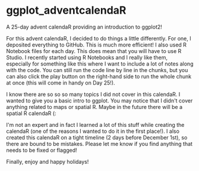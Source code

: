 # ggplot_adventcalendaR
A 25-day advent calendaR providing an introduction to ggplot2!

For this advent calendaR, I decided to do things a little differently. For one, I deposited everything to GitHub. This is much more efficient! I also used R Notebook files for each day. This does mean that you will have to use R Studio. I recently started using R Notebooks and I really like them, especially for something like this where I want to include a lot of notes along with the code. You can still run the code line by line in the chunks, but you can also click the play button on the right-hand side to run the whole chunk at once (this will come in handy on Day 25!).

I know there are so so so many topics I did not cover in this calendaR. I wanted to give you a basic intro to ggplot. You may notice that I didn't cover anything related to maps or spatial R. Maybe in the future there will be a spatial R calendaR (:

I'm not an expert and in fact I learned a lot of this stuff while creating the calendaR (one of the reasons I wanted to do it in the first place!). I also created this calendaR on a tight timeline (2 days before December 1st), so there are bound to be mistakes. Please let me know if you find anything that needs to be fixed or flagged!

Finally, enjoy and happy holidays!
